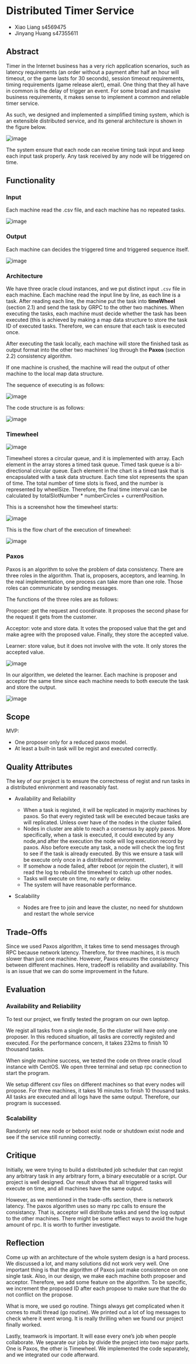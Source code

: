 # Distributed Timer Service
* Xiao Liang 		s4569475
* Jinyang Huang 	s47355611


## Abstract

Timer in the Internet business has a very rich application scenarios, such as latency requirements (an order without a payment after half an hour will timeout, or the game lasts for 30 seconds), session timeout requirements, timing requirements (game release alert), email. One thing that they all have in common is the delay of trigger an event. For some broad and massive business requirements, it makes sense to implement a common and reliable timer service.

As such, we designed and implemented a simplified timing system, which is an extensible distributed service, and its general architecture is shown in the figure below.

![image](p3.png)

The system ensure that each node can receive timing task input and keep each input task properly. Any task received by any node will be triggered on time.


## Functionality
### Input
Each machine read the .csv file, and each machine has no repeated tasks.

![image](p4.png)

### Output
Each machine can decides the triggered time and triggered sequence itself. 

![image](p5.png)

### Architecture
We have three oracle cloud instances, and we put distinct input `.csv` file in each machine. Each machine read the input line by line, as each line is a task. After reading each line, the machine put the task into **timeWheel** (section 2.1) and send the task by GRPC to the other two machines. When executing the tasks, each machine must decide whether the task has been executed (this is achieved by making a map data structure to store the task ID of executed tasks. Therefore, we can ensure that each task is executed once. 

After executing the task locally, each machine will store the finished task as output format into the other two machines’ log through the **Paxos** (section 2.2) consistency algorithm. 

If one machine is crushed, the machine will read the output of other machine to the local map data structure. 

The sequence of executing is as follows:

![image](p1.png)

The code structure is as follows:

![image](p6.png)

### Timewheel

![image](p2.png)

Timewheel stores a circular queue, and it is implemented with array. Each element in the array stores a timed task queue. Timed task queue is a bi-directional circular queue. Each element in the chart is a timed task that is encapsulated with a task data structure. Each time slot represents the span of time. The total number of time slots is fixed, and the number is represented by wheelSize. Therefore, the final time interval can be calculated by totalSlotNumber * numberCircles + currentPosition. 

This is a screenshot how the timewheel starts:

![image](p8.png)

This is the flow chart of the execution of timewheel:

![image](p7.png)

### Paxos

Paxos is an algorithm to solve the problem of data consistency. There are three roles in the algorithm. That is, proposers, acceptors, and learning. In the real implementation, one process can take more than one role. Those roles can communicate by sending messages. 

The functions of the three roles are as follows:

Proposer: get the request and coordinate. It proposes the second phase for the request it gets from the customer.

Acceptor: vote and store data. It votes the proposed value that the get and make agree with the proposed value. Finally, they store the accepted value.

Learner: store value, but it does not involve with the vote. It only stores the accepted value.

![image](p10.png)

In our algorithm, we deleted the learner. Each machine is proposer and acceptor the same time since each machine needs to both execute the task and store the output.

![image](p9.png)

## Scope
MVP:
* One proposer only for a reduced paxos model.
* At least a built-in task will be regist and executed correctly.

## Quality Attributes
The key of our project is to ensure the correctness of regist and run tasks in a distributed enivronment and reasonably fast.
* Availability and Reliability
    * When a task is registed, it will be replicated in majority machines by paxos. So that every registed task will be executed becaue tasks are will replicated. Unless over have of the nodes in the cluster failed.
    * Nodes in cluster are able to reach a consensus by apply paxos. More specifically, when a task is executed, it could executed by any node,and after the execution the node will log execution record by paxos. Also before execute any task, a node will check the log first to see if the task is already executed. By this we ensure a task will be execute only once in a distributed enivronment. 
    * If somehow a node failed, after reboot (or rejoin the cluster), it will read the log to rebuild the timewheel to catch up other nodes.
    * Tasks will execute on time, no early or delay.
    * The system will have reasonable performance.

* Scalability
    * Nodes are free to join and leave the cluster, no need for shutdown and restart the whole service

## Trade-Offs
Since we used Paxos algorithm, it takes time to send messages through RPC because network latency. Therefore, for three machines, it is much slower than just one machine. However, Paxos ensures the consistency between different machines. Here, tradeoff is reliability and availability. This is an issue that we can do some improvement in the future. 

## Evaluation

### Availability and Reliability

To test our project, we firstly tested the program on our own laptop. 

We regist all tasks from a single node, So the cluster will have only one proposer. In this reduced situation, all tasks are correctly registed and executed. For the performance concern, it takes 232ms to finish 10 thousand tasks.

When single machine success, we tested the code on three oracle cloud instance with CentOS. We open three terminal and setup rpc connection to start the program. 

We setup different csv files on different machines so that every nodes will propose.
For three machines, it takes 16 minutes to finish 10 thousand tasks. All tasks are executed and all logs have the same output. Therefore, our program is successed.

### Scalability
Randomly set new node or beboot exist node or shutdown exist node and see if the service still running correctly.



## Critique
Initially, we were trying to build a distributed job scheduler that can regist any arbitrary task in any arbitrary form, a binary executable or a script.
Our project is well designed. Our result shows that all triggered tasks will execute on time, and all machines have the same output.

However, as we mentioned in the trade-offs section, there is network latency. The paxos algorithm uses so many rpc calls to ensure the consistancy. That is, acceptor will distribute tasks and send the log output to the other machines. There might be some effiect ways to avoid the huge amount of rpc. It is worth to further investigate.



## Reflection
Come up with an architecture of the whole system design is a hard process. We discussed a lot, and many solutions did not work very well. One important thing is that the algorithm of Paxos just make consistence on one single task. Also, in our design, we make each machine both proposer and acceptor. Therefore, we add some feature on the algorithm. To be specific, we increment the proposed ID after each propose to make sure that the do not conflict on the propose. 

What is more, we used go routine. Things always get complicated when it comes to multi thread (go routine). We printed out a lot of log messages to check where it went wrong. It is really thrilling when we found our project finally worked.

Lastly, teamwork is important. It will ease every one’s job when people collaborate. We separate our jobs by divide the project into two major parts. One is Paxos, the other is Timewheel. We implemented the code separately, and we integrated our code afterward. 
